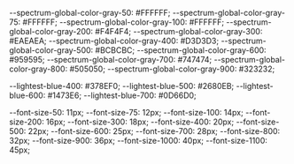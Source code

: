 --spectrum-global-color-gray-50: #FFFFFF;
--spectrum-global-color-gray-75: #FFFFFF;
--spectrum-global-color-gray-100: #FFFFFF;
--spectrum-global-color-gray-200: #F4F4F4;
--spectrum-global-color-gray-300: #EAEAEA;
--spectrum-global-color-gray-400: #D3D3D3;
--spectrum-global-color-gray-500: #BCBCBC;
--spectrum-global-color-gray-600: #959595;
--spectrum-global-color-gray-700: #747474;
--spectrum-global-color-gray-800: #505050;
--spectrum-global-color-gray-900: #323232;

--lightest-blue-400: #378EF0;
--lightest-blue-500: #2680EB;
--lightest-blue-600: #1473E6;
--lightest-blue-700: #0D66D0;


--font-size-50: 11px;
--font-size-75: 12px;
--font-size-100: 14px;
--font-size-200: 16px;
--font-size-300: 18px;
--font-size-400: 20px;
--font-size-500: 22px;
--font-size-600: 25px;
--font-size-700: 28px;
--font-size-800: 32px;
--font-size-900: 36px;
--font-size-1000: 40px;
--font-size-1100: 45px;